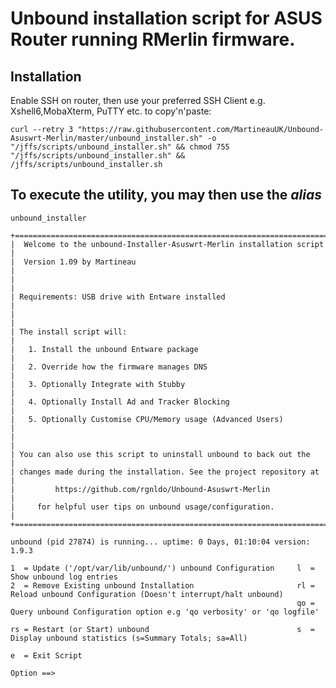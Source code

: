 # Unbound installation script for ASUS Router running RMerlin firmware.

## Installation ##

Enable SSH on router, then use your preferred SSH Client e.g. Xshell6,MobaXterm, PuTTY etc. to copy'n'paste:

	curl --retry 3 "https://raw.githubusercontent.com/MartineauUK/Unbound-Asuswrt-Merlin/master/unbound_installer.sh" -o "/jffs/scripts/unbound_installer.sh" && chmod 755 "/jffs/scripts/unbound_installer.sh" && /jffs/scripts/unbound_installer.sh


## To execute the utility, you may then use the _alias_ ##

	unbound_installer

```
+======================================================================+
|  Welcome to the unbound-Installer-Asuswrt-Merlin installation script |
|  Version 1.09 by Martineau                                           |
|                                                                      |
| Requirements: USB drive with Entware installed                       |
|                                                                      |
| The install script will:                                             |
|   1. Install the unbound Entware package                             |
|   2. Override how the firmware manages DNS                           |
|   3. Optionally Integrate with Stubby                                |
|   4. Optionally Install Ad and Tracker Blocking                      |
|   5. Optionally Customise CPU/Memory usage (Advanced Users)          |
|                                                                      |
| You can also use this script to uninstall unbound to back out the    |
| changes made during the installation. See the project repository at  |
|         https://github.com/rgnldo/Unbound-Asuswrt-Merlin             |
|     for helpful user tips on unbound usage/configuration.            |
+======================================================================+

unbound (pid 27874) is running... uptime: 0 Days, 01:10:04 version: 1.9.3

1  = Update ('/opt/var/lib/unbound/') unbound Configuration     l  = Show unbound log entries
2  = Remove Existing unbound Installation                       rl = Reload unbound Configuration (Doesn't interrupt/halt unbound)
                                                                qo = Query unbound Configuration option e.g 'qo verbosity' or 'qo logfile'

rs = Restart (or Start) unbound                                 s  = Display unbound statistics (s=Summary Totals; sa=All)

e  = Exit Script

Option ==>  
```
